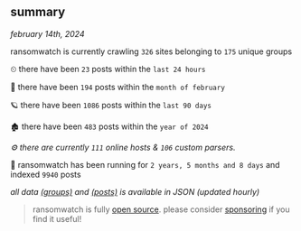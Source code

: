 
## summary
_february 14th, 2024_

ransomwatch is currently crawling `326` sites belonging to `175` unique groups

⏲ there have been `23` posts within the `last 24 hours`

🦈 there have been `194` posts within the `month of february`

🪐 there have been `1086` posts within the `last 90 days`

🏚 there have been `483` posts within the `year of 2024`

_⚙️ there are currently `111` online hosts & `106` custom parsers._

🦕 ransomwatch has been running for `2 years, 5 months and 8 days` and indexed `9940` posts

_all data  [(groups)](http://ransomwhat.telemetry.ltd/groups) and [(posts)](http://ransomwhat.telemetry.ltd/posts) is available in JSON (updated hourly)_

> ransomwatch is fully [open source](https://github.com/joshhighet/ransomwatch#ransomwatch--). please consider [sponsoring](https://github.com/sponsors/joshhighet) if you find it useful!

